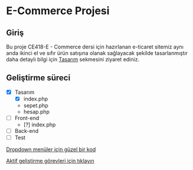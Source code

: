# E-Commerce Projesi

## Giriş
Bu proje CE418-E - Commerce dersi için hazırlanan e-ticaret sitemiz aynı anda ikinci el ve sıfır ürün satışına olanak sağlayacak şekilde tasarlanmıştır
daha detaylı bilgi için [Tasarım](https://github.com/mlkvr/ECommerceProjesi/tree/main/Tasar%C4%B1m) sekmesini ziyaret ediniz.

## Geliştirme süreci 
  
   - [X] Tasarım
      - [X] index.php
      - sepet.php
      - hesap.php
   - [ ] Front-end
      - [?] index.php
   - [ ] Back-end
   - [ ] Test

[Dropdown menüler için güzel bir kod](https://codepen.io/twodogstar/pen/FwedC)
  
  [Aktif geliştirme görevleri için tıklayın](https://trello.com/b/zV37BO71/e-commerce)

